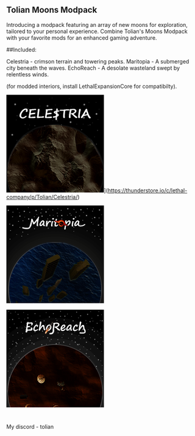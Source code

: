 ## Tolian Moons Modpack

Introducing a modpack featuring an array of new moons for exploration, tailored to your personal experience. Combine Tolian's Moons Modpack with your favorite mods for an enhanced gaming adventure.

##Included:

Celestria - crimson terrain and towering peaks.
Maritopia - A submerged city beneath the waves.
EchoReach - A desolate wasteland swept by relentless winds.

(for modded interiors, install LethalExpansionCore for compatibilty).

![Celestria](https://github.com/Toliann/Tolian-Moons/blob/main/Screenshot/Celestria.png?raw=true)](https://thunderstore.io/c/lethal-company/p/Tolian/Celestria/) <br>

[![Maritopia](https://github.com/Toliann/Tolian-Moons/blob/main/Screenshot/Maritopia.png)](https://thunderstore.io/c/lethal-company/p/Tolian/Maritopia/) <br>

[![EchoReach](https://raw.githubusercontent.com/Toliann/Tolian-Moons/main/Screenshot/EchoReach.png)](https://thunderstore.io/c/lethal-company/p/Tolian/EchoReach/) <br>

#
My discord - tolian
